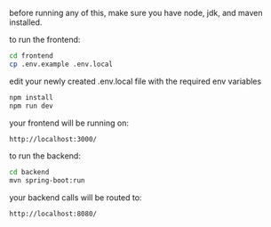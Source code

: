 before running any of this, make sure you have node, jdk, and maven installed.

to run the frontend:
```bash 
cd frontend
cp .env.example .env.local
```
edit your newly created .env.local file with the required env variables
```bash
npm install
npm run dev
```
your frontend will be running on:
```bash
http://localhost:3000/
```

to run the backend:
```bash
cd backend
mvn spring-boot:run
```
your backend calls will be routed to:
```bash
http://localhost:8080/
```

